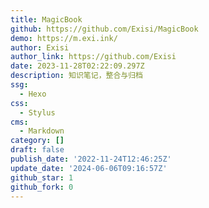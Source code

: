 ```yaml
---
title: MagicBook
github: https://github.com/Exisi/MagicBook
demo: https://m.exi.ink/
author: Exisi
author_link: https://github.com/Exisi
date: 2023-11-28T02:22:09.297Z
description: 知识笔记，整合与归档
ssg:
  - Hexo
css:
  - Stylus
cms:
  - Markdown
category: []
draft: false
publish_date: '2022-11-24T12:46:25Z'
update_date: '2024-06-06T09:16:57Z'
github_star: 1
github_fork: 0
---
```

